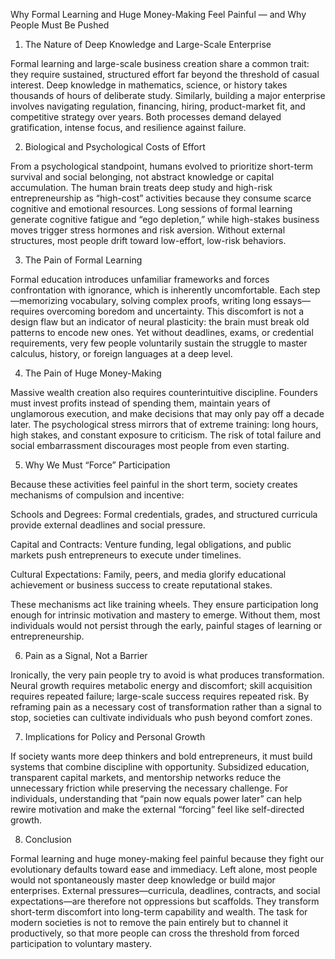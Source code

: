 Why Formal Learning and Huge Money-Making Feel Painful — and Why People Must Be Pushed
1. The Nature of Deep Knowledge and Large-Scale Enterprise

Formal learning and large-scale business creation share a common trait: they require sustained, structured effort far beyond the threshold of casual interest. Deep knowledge in mathematics, science, or history takes thousands of hours of deliberate study. Similarly, building a major enterprise involves navigating regulation, financing, hiring, product-market fit, and competitive strategy over years. Both processes demand delayed gratification, intense focus, and resilience against failure.

2. Biological and Psychological Costs of Effort

From a psychological standpoint, humans evolved to prioritize short-term survival and social belonging, not abstract knowledge or capital accumulation. The human brain treats deep study and high-risk entrepreneurship as “high-cost” activities because they consume scarce cognitive and emotional resources. Long sessions of formal learning generate cognitive fatigue and “ego depletion,” while high-stakes business moves trigger stress hormones and risk aversion. Without external structures, most people drift toward low-effort, low-risk behaviors.

3. The Pain of Formal Learning

Formal education introduces unfamiliar frameworks and forces confrontation with ignorance, which is inherently uncomfortable. Each step—memorizing vocabulary, solving complex proofs, writing long essays—requires overcoming boredom and uncertainty. This discomfort is not a design flaw but an indicator of neural plasticity: the brain must break old patterns to encode new ones. Yet without deadlines, exams, or credential requirements, very few people voluntarily sustain the struggle to master calculus, history, or foreign languages at a deep level.

4. The Pain of Huge Money-Making

Massive wealth creation also requires counterintuitive discipline. Founders must invest profits instead of spending them, maintain years of unglamorous execution, and make decisions that may only pay off a decade later. The psychological stress mirrors that of extreme training: long hours, high stakes, and constant exposure to criticism. The risk of total failure and social embarrassment discourages most people from even starting.

5. Why We Must “Force” Participation

Because these activities feel painful in the short term, society creates mechanisms of compulsion and incentive:

Schools and Degrees: Formal credentials, grades, and structured curricula provide external deadlines and social pressure.

Capital and Contracts: Venture funding, legal obligations, and public markets push entrepreneurs to execute under timelines.

Cultural Expectations: Family, peers, and media glorify educational achievement or business success to create reputational stakes.

These mechanisms act like training wheels. They ensure participation long enough for intrinsic motivation and mastery to emerge. Without them, most individuals would not persist through the early, painful stages of learning or entrepreneurship.

6. Pain as a Signal, Not a Barrier

Ironically, the very pain people try to avoid is what produces transformation. Neural growth requires metabolic energy and discomfort; skill acquisition requires repeated failure; large-scale success requires repeated risk. By reframing pain as a necessary cost of transformation rather than a signal to stop, societies can cultivate individuals who push beyond comfort zones.

7. Implications for Policy and Personal Growth

If society wants more deep thinkers and bold entrepreneurs, it must build systems that combine discipline with opportunity. Subsidized education, transparent capital markets, and mentorship networks reduce the unnecessary friction while preserving the necessary challenge. For individuals, understanding that “pain now equals power later” can help rewire motivation and make the external “forcing” feel like self-directed growth.

8. Conclusion

Formal learning and huge money-making feel painful because they fight our evolutionary defaults toward ease and immediacy. Left alone, most people would not spontaneously master deep knowledge or build major enterprises. External pressures—curricula, deadlines, contracts, and social expectations—are therefore not oppressions but scaffolds. They transform short-term discomfort into long-term capability and wealth. The task for modern societies is not to remove the pain entirely but to channel it productively, so that more people can cross the threshold from forced participation to voluntary mastery.